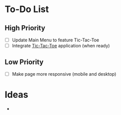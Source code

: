 # To-Do List

## High Priority

- [ ] Update Main Menu to feature Tic-Tac-Toe
- [ ] Integrate [Tic-Tac-Toe](https://github.com/SMelidoni/react-tictactoe-app) application (when ready)

## Low Priority

- [ ] Make page more responsive (mobile and desktop)

# Ideas

-
